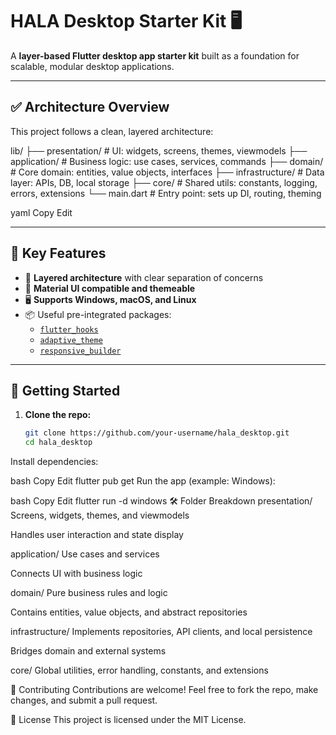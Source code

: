 # HALA Desktop Starter Kit 🖥️

A **layer-based Flutter desktop app starter kit** built as a foundation for scalable, modular desktop applications.

---

## ✅ Architecture Overview

This project follows a clean, layered architecture:

lib/
├── presentation/ # UI: widgets, screens, themes, viewmodels
├── application/ # Business logic: use cases, services, commands
├── domain/ # Core domain: entities, value objects, interfaces
├── infrastructure/ # Data layer: APIs, DB, local storage
├── core/ # Shared utils: constants, logging, errors, extensions
└── main.dart # Entry point: sets up DI, routing, theming

yaml
Copy
Edit

---

## 🧩 Key Features

- 🧱 **Layered architecture** with clear separation of concerns
- 🎨 **Material UI compatible and themeable**
- 🖥️ **Supports Windows, macOS, and Linux**
- 📦 Useful pre-integrated packages:
  - [`flutter_hooks`](https://pub.dev/packages/flutter_hooks)
  - [`adaptive_theme`](https://pub.dev/packages/adaptive_theme)
  - [`responsive_builder`](https://pub.dev/packages/responsive_builder)

---

## 🚀 Getting Started

1. **Clone the repo:**

   ```bash
   git clone https://github.com/your-username/hala_desktop.git
   cd hala_desktop
Install dependencies:

bash
Copy
Edit
flutter pub get
Run the app (example: Windows):

bash
Copy
Edit
flutter run -d windows
🛠️ Folder Breakdown
presentation/
Screens, widgets, themes, and viewmodels

Handles user interaction and state display

application/
Use cases and services

Connects UI with business logic

domain/
Pure business rules and logic

Contains entities, value objects, and abstract repositories

infrastructure/
Implements repositories, API clients, and local persistence

Bridges domain and external systems

core/
Global utilities, error handling, constants, and extensions

🤝 Contributing
Contributions are welcome!
Feel free to fork the repo, make changes, and submit a pull request.

📄 License
This project is licensed under the MIT License.
